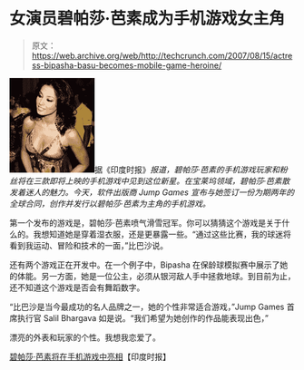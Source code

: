 # 女演员碧帕莎·芭素成为手机游戏女主角

> 原文：<https://web.archive.org/web/http://techcrunch.com/2007/08/15/actress-bipasha-basu-becomes-mobile-game-heroine/>

![BipashaBasu.jpg](img/95ac58529b861f1017bf4db23775b539.png)据《印度时报》*报道，碧帕莎·芭素的手机游戏玩家和粉丝将在三款即将上映的手机游戏中见到这位新星。在宝莱坞领域，碧帕莎·芭素散发着迷人的魅力。今天，软件出版商 Jump Games 宣布与她签订一份为期两年的全球合同，创作并发行以碧帕莎·芭素为主角的手机游戏。*

第一个发布的游戏是，碧帕莎·芭素喷气滑雪冠军。你可以猜猜这个游戏是关于什么的。我想知道她是穿着湿衣服，还是更暴露一些。“通过这些比赛，我的球迷将看到我运动、冒险和技术的一面，”比巴沙说。

还有两个游戏正在开发中。在一个例子中，Bipasha 在保龄球模拟赛中展示了她的体能。另一方面，她是一位公主，必须从银河敌人手中拯救地球。到目前为止，还不知道这个游戏是否会有舞蹈数字。

“比巴沙是当今最成功的名人品牌之一，她的个性非常适合游戏，”Jump Games 首席执行官 Salil Bhargava 如是说。“我们希望为她创作的作品能表现出色，”

漂亮的外表和玩家的个性。我想我恋爱了。

[碧帕莎·芭素将在手机游戏中亮相](https://web.archive.org/web/20160410005121/http://timesofindia.indiatimes.com/Bipasha_Basu_to_feature_in_mobile_games/articleshow/2281496.cms)【印度时报】